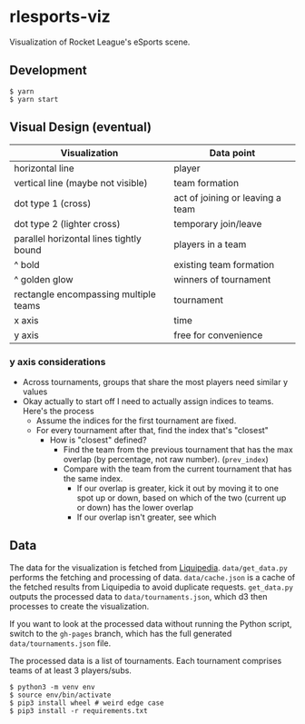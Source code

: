 # rlesports-viz

Visualization of Rocket League's eSports scene.

## Development

```
$ yarn
$ yarn start
```

## Visual Design (eventual)

| Visualization                           | Data point                       |
| --------------------------------------- | -------------------------------- |
| horizontal line                         | player                           |
| vertical line (maybe not visible)       | team formation                   |
| dot type 1 (cross)                      | act of joining or leaving a team |
| dot type 2 (lighter cross)              | temporary join/leave             |
| parallel horizontal lines tightly bound | players in a team                |
| ^ bold                                  | existing team formation          |
| ^ golden glow                           | winners of tournament            |
| rectangle encompassing multiple teams   | tournament                       |
| x axis                                  | time                             |
| y axis                                  | free for convenience             |

### y axis considerations

- Across tournaments, groups that share the most players need similar y values
- Okay actually to start off I need to actually assign indices to teams. Here's the process
  - Assume the indices for the first tournament are fixed.
  - For every tournament after that, find the index that's "closest"
    - How is "closest" defined?
      - Find the team from the previous tournament that has the max overlap (by percentage, not raw number). (`prev_index`)
      - Compare with the team from the current tournament that has the same index.
        - If our overlap is greater, kick it out by moving it to one spot up or down, based on which of the two (current up or down) has the lower overlap
        - If our overlap isn't greater, see which

## Data

The data for the visualization is fetched from [Liquipedia](https://liquipedia.net/rocketleague). `data/get_data.py` performs the fetching and processing of data. `data/cache.json` is a cache of the fetched results from Liquipedia to avoid duplicate requests. `get_data.py` outputs the processed data to `data/tournaments.json`, which d3 then processes to create the visualization.

If you want to look at the processed data without running the Python script, switch to the `gh-pages` branch, which has the full generated `data/tournaments.json` file.

The processed data is a list of tournaments. Each tournament comprises teams of at least 3 players/subs.

```
$ python3 -m venv env
$ source env/bin/activate
$ pip3 install wheel # weird edge case
$ pip3 install -r requirements.txt
```
